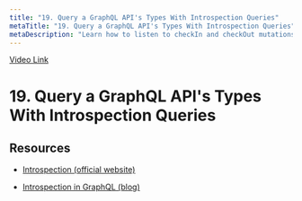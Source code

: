 ```yaml
---
title: "19. Query a GraphQL API's Types With Introspection Queries"
metaTitle: "19. Query a GraphQL API's Types With Introspection Queries"
metaDescription: "Learn how to listen to checkIn and checkOut mutations in real time."
---
```


[Video Link](https://egghead.io/lessons/graphql-query-a-graphql-api-s-types-with-introspection-queries)

# 19. Query a GraphQL API's Types With Introspection Queries

## Resources

- [Introspection (official website)](https://graphql.org/learn/introspection/)

- [Introspection in GraphQL (blog)](https://medium.com/@ignaciochiazzo/introspection-in-graphql-a5a5bd744a66)
